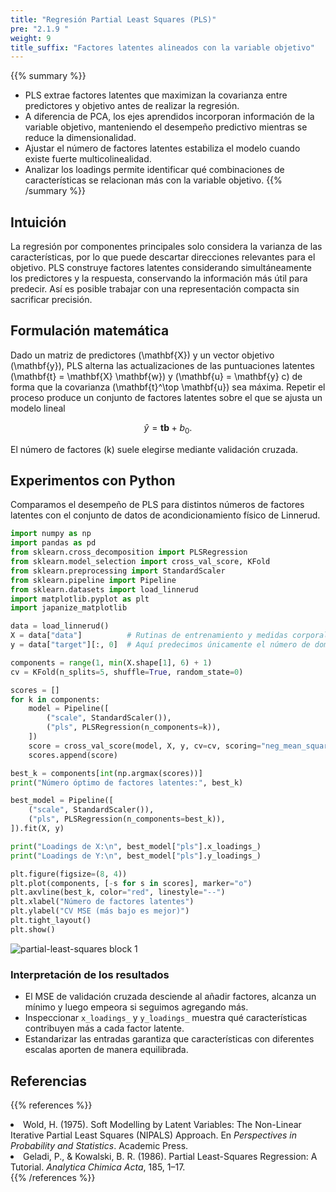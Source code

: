 ```yaml
---
title: "Regresión Partial Least Squares (PLS)"
pre: "2.1.9 "
weight: 9
title_suffix: "Factores latentes alineados con la variable objetivo"
---
```


{{% summary %}}
- PLS extrae factores latentes que maximizan la covarianza entre predictores y objetivo antes de realizar la regresión.
- A diferencia de PCA, los ejes aprendidos incorporan información de la variable objetivo, manteniendo el desempeño predictivo mientras se reduce la dimensionalidad.
- Ajustar el número de factores latentes estabiliza el modelo cuando existe fuerte multicolinealidad.
- Analizar los loadings permite identificar qué combinaciones de características se relacionan más con la variable objetivo.
{{% /summary %}}

## Intuición
La regresión por componentes principales solo considera la varianza de las características, por lo que puede descartar direcciones relevantes para el objetivo. PLS construye factores latentes considerando simultáneamente los predictores y la respuesta, conservando la información más útil para predecir. Así es posible trabajar con una representación compacta sin sacrificar precisión.

## Formulación matemática
Dado un matriz de predictores \(\mathbf{X}\) y un vector objetivo \(\mathbf{y}\), PLS alterna las actualizaciones de las puntuaciones latentes \(\mathbf{t} = \mathbf{X} \mathbf{w}\) y \(\mathbf{u} = \mathbf{y} c\) de forma que la covarianza \(\mathbf{t}^\top \mathbf{u}\) sea máxima. Repetir el proceso produce un conjunto de factores latentes sobre el que se ajusta un modelo lineal

$$
\hat{y} = \mathbf{t} \boldsymbol{b} + b_0.
$$

El número de factores \(k\) suele elegirse mediante validación cruzada.

## Experimentos con Python
Comparamos el desempeño de PLS para distintos números de factores latentes con el conjunto de datos de acondicionamiento físico de Linnerud.

```python
import numpy as np
import pandas as pd
from sklearn.cross_decomposition import PLSRegression
from sklearn.model_selection import cross_val_score, KFold
from sklearn.preprocessing import StandardScaler
from sklearn.pipeline import Pipeline
from sklearn.datasets import load_linnerud
import matplotlib.pyplot as plt
import japanize_matplotlib

data = load_linnerud()
X = data["data"]          # Rutinas de entrenamiento y medidas corporales
y = data["target"][:, 0]  # Aquí predecimos únicamente el número de dominadas

components = range(1, min(X.shape[1], 6) + 1)
cv = KFold(n_splits=5, shuffle=True, random_state=0)

scores = []
for k in components:
    model = Pipeline([
        ("scale", StandardScaler()),
        ("pls", PLSRegression(n_components=k)),
    ])
    score = cross_val_score(model, X, y, cv=cv, scoring="neg_mean_squared_error").mean()
    scores.append(score)

best_k = components[int(np.argmax(scores))]
print("Número óptimo de factores latentes:", best_k)

best_model = Pipeline([
    ("scale", StandardScaler()),
    ("pls", PLSRegression(n_components=best_k)),
]).fit(X, y)

print("Loadings de X:\n", best_model["pls"].x_loadings_)
print("Loadings de Y:\n", best_model["pls"].y_loadings_)

plt.figure(figsize=(8, 4))
plt.plot(components, [-s for s in scores], marker="o")
plt.axvline(best_k, color="red", linestyle="--")
plt.xlabel("Número de factores latentes")
plt.ylabel("CV MSE (más bajo es mejor)")
plt.tight_layout()
plt.show()
```

![partial-least-squares block 1](/images/basic/regression/partial-least-squares_block01_es.png)

### Interpretación de los resultados
- El MSE de validación cruzada desciende al añadir factores, alcanza un mínimo y luego empeora si seguimos agregando más.
- Inspeccionar `x_loadings_` y `y_loadings_` muestra qué características contribuyen más a cada factor latente.
- Estandarizar las entradas garantiza que características con diferentes escalas aporten de manera equilibrada.

## Referencias
{{% references %}}
<li>Wold, H. (1975). Soft Modelling by Latent Variables: The Non-Linear Iterative Partial Least Squares (NIPALS) Approach. En <i>Perspectives in Probability and Statistics</i>. Academic Press.</li>
<li>Geladi, P., &amp; Kowalski, B. R. (1986). Partial Least-Squares Regression: A Tutorial. <i>Analytica Chimica Acta</i>, 185, 1–17.</li>
{{% /references %}}
